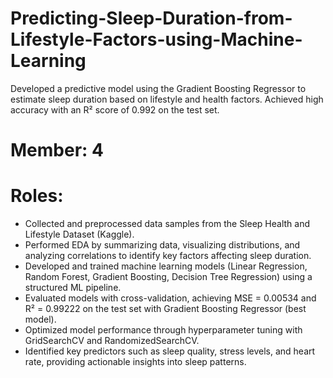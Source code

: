 # Predicting-Sleep-Duration-from-Lifestyle-Factors-using-Machine-Learning
Developed a predictive model using the Gradient Boosting Regressor to estimate sleep duration based on lifestyle and health factors. Achieved high accuracy with an R² score of 0.992 on the test set.
# Member: 4
# Roles:
+	Collected and preprocessed data samples from the Sleep Health and Lifestyle Dataset (Kaggle).
+	Performed EDA by summarizing data, visualizing distributions, and analyzing correlations to identify key factors affecting sleep duration.
+	Developed and trained machine learning models (Linear Regression, Random Forest, Gradient Boosting, Decision Tree Regression) using a structured ML pipeline.
+	Evaluated models with cross-validation, achieving MSE = 0.00534 and R² = 0.99222 on the test set with Gradient Boosting Regressor (best model).
+	Optimized model performance through hyperparameter tuning with GridSearchCV and RandomizedSearchCV.
+	Identified key predictors such as sleep quality, stress levels, and heart rate, providing actionable insights into sleep patterns.
